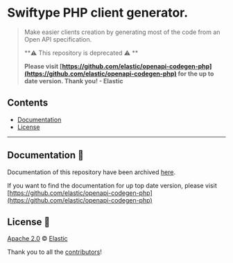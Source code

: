 # Swiftype PHP client generator.

> Make easier clients creation by generating most of the code from an Open API specification.
>
> **⚠️ This repository is deprecated ⚠️ **
>
> **Please visit [https://github.com/elastic/openapi-codegen-php](https://github.com/elastic/openapi-codegen-php) for the up to date version. Thank you! - Elastic**

## Contents

- [Documentation](#documentation)
- [License](#license-)

***

## Documentation 📖

Documentation of this repository have been archived [here](docs/Usage.md).

If you want to find the documentation for up top date version, please visit [https://github.com/elastic/openapi-codegen-php](https://github.com/elastic/openapi-codegen-php)

## License 📗

[Apache 2.0](https://github.com/swiftype/swiftype-common-php/blob/master/LICENSE) © [Elastic](https://github.com/elastic)

Thank you to all the [contributors](https://github.com/swiftype/swiftype-common-php/graphs/contributors)!
